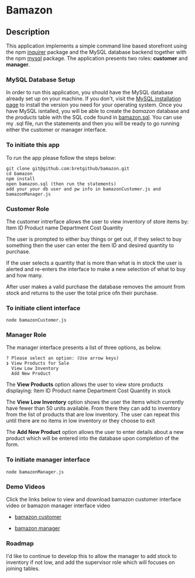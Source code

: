 # Bamazon

## Description

This application implements a simple command line based storefront using the npm [inquirer](https://www.npmjs.com/package/inquirer) package and the MySQL database backend together with the npm [mysql](https://www.npmjs.com/package/mysql) package. The application presents two roles: **customer** and **manager**.

### MySQL Database Setup

In order to run this application, you should have the MySQL database already set up on your machine. If you don't, visit the [MySQL installation page](https://dev.mysql.com/doc/refman/5.6/en/installing.html) to install the version you need for your operating system. Once you have MySQL isntalled, you will be able to create the *bamazon* database and the *products* table with the SQL code found in [bamazon.sql](bamazon.sql). You can use my .sql file, run the statements and then you will be ready to go running either the customer or manager interface.

### To initiate this app
To run the app please follow the steps below:

	git clone git@github.com:bretgithub/bamazon.git
	cd bamazon
	npm install
	open bamazon.sql (then run the statements)
	add your your db user and pw info in bamazonCustomer.js and bamazonManager.js
	
### Customer Role

The customer intrerface allows the user to view inventory of store items by:
Item ID
Product name
Department
Cost
Quantity

The user is prompted to either buy things or get out, if they select to buy something then the user can enter the item ID and desired quantity to purchase.

If the user selects a quantity that is more than what is in stock the user is alerted and re-enters the interface to make a new selection of what to buy and how many.

After user makes a valid purchase the database removes the amount from stock and returns to the user the total price ofn their purchase. 

### To initiate client interface

	node bamazonCustomer.js

### Manager Role

The manager interface presents a list of three options, as below. 

	? Please select an option: (Use arrow keys)
	❯ View Products for Sale 
	  View Low Inventory 
	  Add New Product
	  
The **View Products** option allows the user to view store products displaying:
Item ID
Product name
Department
Cost
Quantity in stock

The **View Low Inventory** option shows the user the items which currently have fewer than 50 units available. From there they can add to inventory from the list of products that are low inventory. The user can repeat this until there are no items in low inventory or they choose to exit

The **Add New Product** option allows the user to enter details about a new product which will be entered into the database upon completion of the form.

### To initiate manager interface

	node bamazonManager.js
	
### Demo Videos

Click the links below to view and download bamazon customer interface video or bamazon manager interface video

* [bamazon customer](clientBamazon.webm)

* [bamazon manager](managerBamazon.webm)
	
### Roadmap

I'd like to continue to develop this to allow the manager to add stock to inventory if not low, and add the supervisor role which will focuses on joining tables. 

